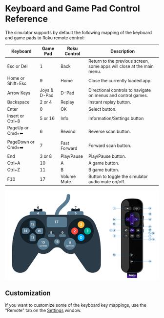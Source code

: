 # Keyboard and Game Pad Control Reference

The simulator supports by default the following mapping of the keyboard and game pads to Roku remote control:

| Keyboard    | Game Pad   | Roku Control | Description                                                           |
|-------------|------------|--------------|-----------------------------------------------------------------------|
| Esc or Del  |     1      |    Back      | Return to the previous screen, some apps will close at the main menu. |
| Home or Shift+Esc|   9   |    Home      | Close the currently loaded app.                                       |
| Arrow Keys  |Joys & D-Pad|    D-Pad     | Directional controls to navigate on menus and control games.          |
| Backspace   |   2 or 4  |    Replay    | Instant replay button.                                                 |
| Enter       |     0      |    OK        | Select button.                                                        |
| Insert or Ctrl+8|   5 or 16   |    Info      | Information/Settings button                                      |
| PageUp or Cmd+⬅️|     6      |    Rewind    | Reverse scan button.                                             |
| PageDown or Cmd+➡️|     7      | Fast Forward | Forward scan button.                                           |
| End         |   3 or 8   |  Play/Pause  | Play/Pause button.                                                    |
| Ctrl+A      |    10      |     A        | A game button.                                                        |
| Ctrl+Z      |    11      |     B        | B game button.                                                        |
| F10         |    17      | Volume Mute  | Button to toggle the simulator audio mute on/off.                     |


<p align="center">
<img src="images/control-reference.png?raw=true"/>
</p>

## Customization

If you want to customize some of the keyboard key mappings, use the "Remote" tab on the [Settings](how-to-use.md#settings-screen) window.
